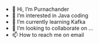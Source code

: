 - 👋 Hi, I’m Purnachander
- 👀 I’m interested in Java coding
- 🌱 I’m currently learning Kafka
- 💞️ I’m looking to collaborate on ...
- 📫 How to reach me on email

<!---
purnacodingworld/purnacodingworld is a ✨ special ✨ repository because its `README.md` (this file) appears on your GitHub profile.
You can click the Preview link to take a look at your changes.
--->
